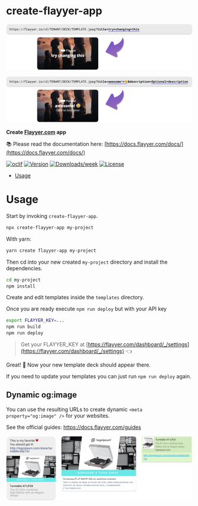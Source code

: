 create-flayyer-app
==================

[result-1]: https://flayyer.io/v2/flayyer/probando-update/main.jpeg?title=try+changing+this
[result-2]: https://flayyer.io/v2/flayyer/probando-update/main.jpeg?title=awesome!+😃+description=Optional+description

[![Resultant flayyer live image](/.github/assets/result-1.png)][result-1]

[![Resultant flayyer live image](/.github/assets/result-2.png)][result-2]

**Create [Flayyer.com](https://flayyer.com?ref=create-flayyer-app) app**

📚 Please read the documentation here: [https://docs.flayyer.com/docs/](https://docs.flayyer.com/docs/)



[![oclif](https://img.shields.io/badge/cli-oclif-brightgreen.svg)](https://oclif.io)
[![Version](https://img.shields.io/npm/v/create-flayyer-app.svg)](https://npmjs.org/package/create-flayyer-app)
[![Downloads/week](https://img.shields.io/npm/dw/create-flayyer-app.svg)](https://npmjs.org/package/create-flayyer-app)
[![License](https://img.shields.io/npm/l/create-flayyer-app.svg)](https://github.com/flayyer/create-flayyer-app/blob/master/package.json)

<!-- toc -->
* [Usage](#usage)
<!-- tocstop -->

# Usage

Start by invoking `create-flayyer-app`.

```sh
npx create-flayyer-app my-project
```

With yarn:

```sh
yarn create flayyer-app my-project
```

Then cd into your new created `my-project` directory and install the dependencies.

```sh
cd my-project
npm install
```

Create and edit templates inside the `templates` directory.

Once you are ready execute `npm run deploy` but with your API key

```sh
export FLAYYER_KEY=...
npm run build
npm run deploy
```

> Get your FLAYYER_KEY at [https://flayyer.com/dashboard/_/settings](https://flayyer.com/dashboard/_/settings) 👈

Great! 🎉
Now your new template deck should appear there.

If you need to update your templates you can just run `npm run deploy` again.

## Dynamic og:image

You can use the resulting URLs to create dynamic `<meta property="og:image" />` for your websites.

See the official guides: https://docs.flayyer.com/guides

[![Demo of link previews using Flayyer](./.github/assets/agents.png)](https://flayyer.com?ref=create-flayyer-app)
